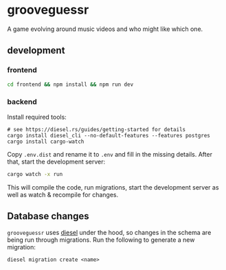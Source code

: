 # grooveguessr

A game evolving around music videos and who might like which one.

## development

### frontend

```sh
cd frontend && npm install && npm run dev
```

### backend

Install required tools:

```shell
# see https://diesel.rs/guides/getting-started for details
cargo install diesel_cli --no-default-features --features postgres
cargo install cargo-watch
```

Copy `.env.dist` and rename it to `.env` and fill in the missing details. After that, start the development server:

```sh
cargo watch -x run
```

This will compile the code, run migrations, start the development server as well as watch & recompile for changes.

## Database changes

`grooveguessr` uses [diesel](https://diesel.rs) under the hood, so changes in the schema are being run through migrations.
Run the following to generate a new migration:

```shell
diesel migration create <name>
```
